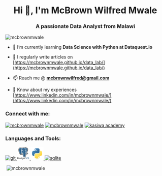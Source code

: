 <h1 align="center">Hi 👋, I'm McBrown Wilfred Mwale</h1>
<h3 align="center">A passionate Data Analyst from Malawi</h3>

<p align="left"> <img src="https://komarev.com/ghpvc/?username=mcbrownmwale&label=Profile%20views&color=0e75b6&style=flat" alt="mcbrownmwale" /> </p>

- 🌱 I’m currently learning **Data Science with Python at Dataquest.io**

- 📝 I regularly write articles on [https://mcbrownmwale.github.io/data_lab/](https://mcbrownmwale.github.io/data_lab/)

- 📫 Reach me @ **mcbrownwilfred@gmail.com**

- 📄 Know about my experiences [https://www.linkedin.com/in/mcbrownmwale/](https://www.linkedin.com/in/mcbrownmwale/)

<h3 align="left">Connect with me:</h3>
<p align="left">
<a href="https://linkedin.com/in/mcbrownmwale" target="blank"><img align="center" src="https://raw.githubusercontent.com/rahuldkjain/github-profile-readme-generator/master/src/images/icons/Social/linked-in-alt.svg" alt="mcbrownmwale" height="30" width="40" /></a>
<a href="https://www.kaggle.com/mcbrownwilfred" target="blank"><img align="center" src="https://raw.githubusercontent.com/rahuldkjain/github-profile-readme-generator/master/src/images/icons/Social/kaggle.svg" alt="mcbrownmwale" height="30" width="40" /></a>
<a href="https://www.youtube.com/@KasiwaAcademy" target="blank"><img align="center" src="https://raw.githubusercontent.com/rahuldkjain/github-profile-readme-generator/master/src/images/icons/Social/youtube.svg" alt="kasiwa academy" height="30" width="40" /></a>
</p>

<h3 align="left">Languages and Tools:</h3>
<p align="left"> <a href="https://git-scm.com/" target="_blank" rel="noreferrer"> <img src="https://www.vectorlogo.zone/logos/git-scm/git-scm-icon.svg" alt="git" width="40" height="40"/> </a> <a href="https://www.postgresql.org" target="_blank" rel="noreferrer"> <img src="https://raw.githubusercontent.com/devicons/devicon/master/icons/postgresql/postgresql-original-wordmark.svg" alt="postgresql" width="40" height="40"/> </a> <a href="https://www.python.org" target="_blank" rel="noreferrer"> <img src="https://raw.githubusercontent.com/devicons/devicon/master/icons/python/python-original.svg" alt="python" width="40" height="40"/> </a> <a href="https://www.sqlite.org/" target="_blank" rel="noreferrer"> <img src="https://www.vectorlogo.zone/logos/sqlite/sqlite-icon.svg" alt="sqlite" width="40" height="40"/> </a> </p>

<p>&nbsp;<img align="center" src="https://github-readme-stats.vercel.app/api?username=mcbrownmwale&show_icons=true&locale=en" alt="mcbrownmwale" /></p>

